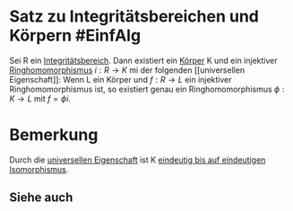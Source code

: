 # Satz zu Integritätsbereichen und Körpern #EinfAlg 
Sei R ein [Integritätsbereich](Integrit%C3%A4tsbereich.md). Dann existiert ein [Körper](K%C3%B6rper.md) K und ein injektiver [Ringhomomorphismus](Einf.%20Alg/Definition/Ringhomomorphismus.md) $i:R\to K$ mi der folgenden [[universellen Eigenschaft]]: Wenn L ein Körper und $f:R\to L$ ein injektiver Ringhomomorphismus ist, so existiert genau ein Ringhomomorphismus $\phi:K\to L$ mit $f=\phi i$. 
# Bemerkung
Durch die [universellen Eigenschaft](universellen%20Eigenschaft) ist K [eindeutig bis auf eindeutigen Isomorphismus](Einf.%20Alg/Theorems/Eindeutige%20Bestimmtheit%20durch%20die%20unverselle%20Eigenschaft.md).
## Siehe auch